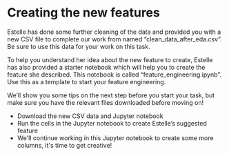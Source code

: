 # Creating the new features
Estelle has done some further cleaning of the data and provided you with a new CSV file to complete our work from named “clean_data_after_eda.csv”. Be sure to use this data for your work on this task.

To help you understand her idea about the new feature to create, Estelle has also provided a starter notebook which will help you to create the feature she described. This notebook is called “feature_engineering.ipynb”. Use this as a template to start your feature engineering. 

We’ll show you some tips on the next step before you start your task, but make sure you have the relevant files downloaded before moving on!

- Download the new CSV data and Jupyter notebook
- Run the cells in the Jupyter notebook to create Estelle’s suggested feature
- We'll continue working in this Jupyter notebook to create some more columns, it's time to get creative!